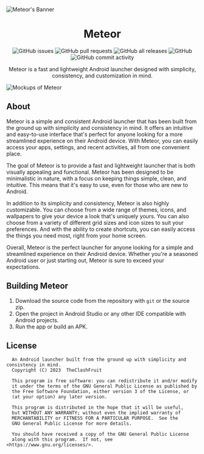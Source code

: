 ![Meteor's Banner](https://user-images.githubusercontent.com/55049569/217032892-69b37767-5ed7-411b-b531-996dd8b93988.svg)


<h1 align="center">
  Meteor
</h1>

<p align="center">
  <!-- <img alt="GitHub Workflow Status" src="https://github.com/TheClashFruit/MeteorLauncher/actions/workflows/android.yml/badge.svg"> -->
  <img alt="GitHub issues" src="https://img.shields.io/github/issues-raw/TheClashFruit/MeteorLauncher?label=issues">
  <img alt="GitHub pull requests" src="https://img.shields.io/github/issues-pr-raw/TheClashFruit/MeteorLauncher?label=pull+requests">
  <img alt="GitHub all releases" src="https://img.shields.io/github/downloads/TheClashFruit/MeteorLauncher/total">
  
  <img alt="GitHub" src="https://img.shields.io/github/license/TheClashFruit/MeteorLauncher">
  <img alt="GitHub commit activity" src="https://img.shields.io/github/commit-activity/w/TheClashFruit/MeteorLauncher">
</p>

<p align="center">
  Meteor is a fast and lightweight Android launcher designed with simplicity, consistency, and customization in mind.
</p>

![Mockups of Meteor](https://user-images.githubusercontent.com/55049569/217032814-12e2cb1d-e941-4198-a0bb-9ac56536d2d0.svg)

## About

Meteor is a simple and consistent Android launcher that has been built from the ground up with simplicity and consistency in mind. It offers an intuitive and easy-to-use interface that's perfect for anyone looking for a more streamlined experience on their Android device. With Meteor, you can easily access your apps, settings, and recent activities, all from one convenient place.

The goal of Meteor is to provide a fast and lightweight launcher that is both visually appealing and functional. Meteor has been designed to be minimalistic in nature, with a focus on keeping things simple, clean, and intuitive. This means that it's easy to use, even for those who are new to Android.

In addition to its simplicity and consistency, Meteor is also highly customizable. You can choose from a wide range of themes, icons, and wallpapers to give your device a look that's uniquely yours. You can also choose from a variety of different grid sizes and icon sizes to suit your preferences. And with the ability to create shortcuts, you can easily access the things you need most, right from your home screen.

Overall, Meteor is the perfect launcher for anyone looking for a simple and streamlined experience on their Android device. Whether you're a seasoned Android user or just starting out, Meteor is sure to exceed your expectations.

## Building Meteor

1. Download the source code from the repository with `git` or the source zip.
2. Open the project in Android Studio or any other IDE compatible with Android projects.
3. Run the app or build an APK.

## License

```
  An Android launcher built from the ground up with simplicity and consistency in mind.
  Copyright (C) 2023  TheClashFruit

  This program is free software: you can redistribute it and/or modify
  it under the terms of the GNU General Public License as published by
  the Free Software Foundation, either version 3 of the License, or
  (at your option) any later version.

  This program is distributed in the hope that it will be useful,
  but WITHOUT ANY WARRANTY; without even the implied warranty of
  MERCHANTABILITY or FITNESS FOR A PARTICULAR PURPOSE.  See the
  GNU General Public License for more details.

  You should have received a copy of the GNU General Public License
  along with this program.  If not, see <https://www.gnu.org/licenses/>.
```
